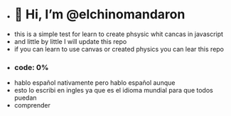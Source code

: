 - <h1><div bgcolor='black'>👋 Hi, I’m @elchinomandaron</div></h1>
- this is a simple test for learn to create phsysic whit cancas in javascript
- and little by little I will update this repo
- if you can learn to use canvas or created physics you can lear this repo
- <h3>code: 0%</h3>
- hablo español nativamente pero hablo español aunque
- esto lo escribi en ingles ya que es el idioma mundial para que todos puedan
- comprender

<!---
elchinomandaron/elchinomandaron is a ✨ special ✨ repository because its `README.md` (this file) appears on your GitHub profile.
You can click the Preview link to take a look at your changes.
--->
